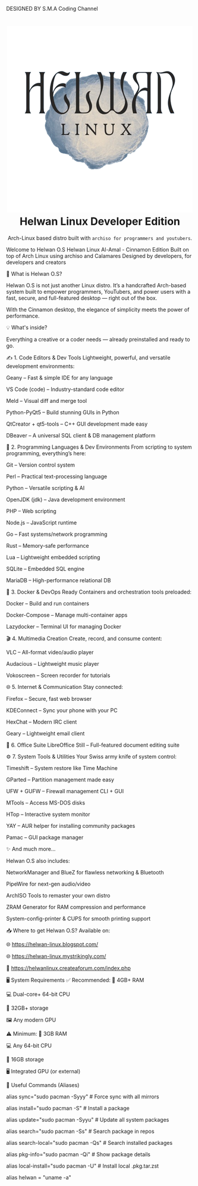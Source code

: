 DESIGNED BY S.M.A Coding Channel
<h1 align="center"><img src="https://github.com/helwan-linux/Helwan-Artwork/blob/main/icons/icon.png"></img><br>Helwan Linux Developer Edition</h1>
<p align="center">Arch-Linux based distro built with <code>archiso for programmers and youtubers</code>.</p>

Welcome to Helwan O.S
Helwan Linux Al-Amal - Cinnamon Edition
Built on top of Arch Linux using archiso and Calamares
Designed by developers, for developers and creators



🚀 What is Helwan O.S?

Helwan O.S is not just another Linux distro.
It’s a handcrafted Arch-based system built to empower programmers, YouTubers, and power users with a fast, secure, and full-featured desktop — right out of the box.

With the Cinnamon desktop, the elegance of simplicity meets the power of performance.

💡 What's inside?

Everything a creative or a coder needs — already preinstalled and ready to go.

✍️ 1. Code Editors & Dev Tools
Lightweight, powerful, and versatile development environments:

Geany – Fast & simple IDE for any language

VS Code (code) – Industry-standard code editor

Meld – Visual diff and merge tool

Python-PyQt5 – Build stunning GUIs in Python

QtCreator + qt5-tools – C++ GUI development made easy

DBeaver – A universal SQL client & DB management platform

🧠 2. Programming Languages & Dev Environments
From scripting to system programming, everything’s here:

Git – Version control system

Perl – Practical text-processing language

Python – Versatile scripting & AI

OpenJDK (jdk) – Java development environment

PHP – Web scripting

Node.js – JavaScript runtime

Go – Fast systems/network programming

Rust – Memory-safe performance

Lua – Lightweight embedded scripting

SQLite – Embedded SQL engine

MariaDB – High-performance relational DB

🐳 3. Docker & DevOps Ready
Containers and orchestration tools preloaded:

Docker – Build and run containers

Docker-Compose – Manage multi-container apps

Lazydocker – Terminal UI for managing Docker

🎬 4. Multimedia Creation
Create, record, and consume content:

VLC – All-format video/audio player

Audacious – Lightweight music player

Vokoscreen – Screen recorder for tutorials

🌐 5. Internet & Communication
Stay connected:

Firefox – Secure, fast web browser

KDEConnect – Sync your phone with your PC

HexChat – Modern IRC client

Geary – Lightweight email client

📝 6. Office Suite
LibreOffice Still – Full-featured document editing suite

⚙️ 7. System Tools & Utilities
Your Swiss army knife of system control:

Timeshift – System restore like Time Machine

GParted – Partition management made easy

UFW + GUFW – Firewall management CLI + GUI

MTools – Access MS-DOS disks

HTop – Interactive system monitor

YAY – AUR helper for installing community packages

Pamac – GUI package manager

✨ And much more...


Helwan O.S also includes:

NetworkManager and BlueZ for flawless networking & Bluetooth

PipeWire for next-gen audio/video

ArchISO Tools to remaster your own distro

ZRAM Generator for RAM compression and performance

System-config-printer & CUPS for smooth printing support



📥 Where to get Helwan O.S?
Available on:

🌐 https://helwan-linux.blogspot.com/

🌐 https://helwan-linux.mystrikingly.com/

🧵 https://helwanlinux.createaforum.com/index.php



🖥️ System Requirements
✅ Recommended:
💾 4GB+ RAM

💻 Dual-core+ 64-bit CPU

💽 32GB+ storage

🖼️ Any modern GPU

⚠️ Minimum:
💾 3GB RAM

💻 Any 64-bit CPU

💽 16GB storage

🖥️ Integrated GPU (or external)

🧪 Useful Commands (Aliases)

alias sync="sudo pacman -Syyy"            # Force sync with all mirrors

alias install="sudo pacman -S"            # Install a package

alias update="sudo pacman -Syyu"          # Update all system packages

alias search="sudo pacman -Ss"            # Search package in repos

alias search-local="sudo pacman -Qs"      # Search installed packages

alias pkg-info="sudo pacman -Qi"          # Show package details

alias local-install="sudo pacman -U"      # Install local .pkg.tar.zst

alias helwan = "uname -a"

